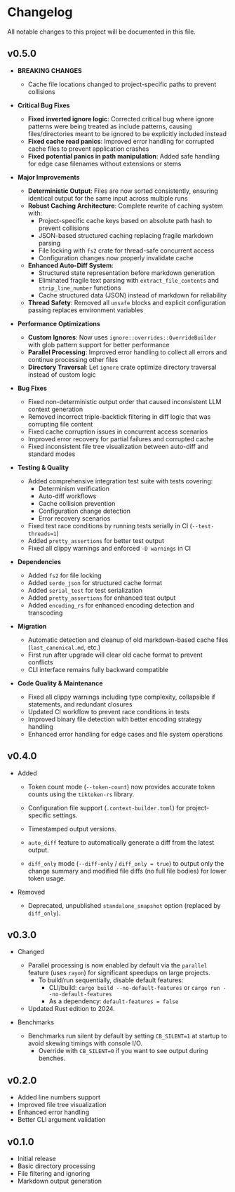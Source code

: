 # Changelog

All notable changes to this project will be documented in this file.

## v0.5.0

- **BREAKING CHANGES**
  - Cache file locations changed to project-specific paths to prevent collisions

- **Critical Bug Fixes**
  - **Fixed inverted ignore logic**: Corrected critical bug where ignore patterns were being treated as include patterns, causing files/directories meant to be ignored to be explicitly included instead
  - **Fixed cache read panics**: Improved error handling for corrupted cache files to prevent application crashes
  - **Fixed potential panics in path manipulation**: Added safe handling for edge case filenames without extensions or stems

- **Major Improvements**
  - **Deterministic Output**: Files are now sorted consistently, ensuring identical output for the same input across multiple runs
  - **Robust Caching Architecture**: Complete rewrite of caching system with:
    - Project-specific cache keys based on absolute path hash to prevent collisions
    - JSON-based structured caching replacing fragile markdown parsing
    - File locking with `fs2` crate for thread-safe concurrent access
    - Configuration changes now properly invalidate cache
  - **Enhanced Auto-Diff System**: 
    - Structured state representation before markdown generation
    - Eliminated fragile text parsing with `extract_file_contents` and `strip_line_number` functions
    - Cache structured data (JSON) instead of markdown for reliability
  - **Thread Safety**: Removed all `unsafe` blocks and explicit configuration passing replaces environment variables

- **Performance Optimizations**
  - **Custom Ignores**: Now uses `ignore::overrides::OverrideBuilder` with glob pattern support for better performance
  - **Parallel Processing**: Improved error handling to collect all errors and continue processing other files
  - **Directory Traversal**: Let `ignore` crate optimize directory traversal instead of custom logic

- **Bug Fixes**
  - Fixed non-deterministic output order that caused inconsistent LLM context generation
  - Removed incorrect triple-backtick filtering in diff logic that was corrupting file content
  - Fixed cache corruption issues in concurrent access scenarios
  - Improved error recovery for partial failures and corrupted cache
  - Fixed inconsistent file tree visualization between auto-diff and standard modes

- **Testing & Quality**
  - Added comprehensive integration test suite with tests covering:
    - Determinism verification
    - Auto-diff workflows
    - Cache collision prevention
    - Configuration change detection
    - Error recovery scenarios
  - Fixed test race conditions by running tests serially in CI (`--test-threads=1`)
  - Added `pretty_assertions` for better test output
  - Fixed all clippy warnings and enforced `-D warnings` in CI

- **Dependencies**
  - Added `fs2` for file locking
  - Added `serde_json` for structured cache format
  - Added `serial_test` for test serialization
  - Added `pretty_assertions` for enhanced test output
  - Added `encoding_rs` for enhanced encoding detection and transcoding

- **Migration**
  - Automatic detection and cleanup of old markdown-based cache files (`last_canonical.md`, etc.)
  - First run after upgrade will clear old cache format to prevent conflicts
  - CLI interface remains fully backward compatible

- **Code Quality & Maintenance**
  - Fixed all clippy warnings including type complexity, collapsible if statements, and redundant closures
  - Updated CI workflow to prevent race conditions in tests
  - Improved binary file detection with better encoding strategy handling
  - Enhanced error handling for edge cases and file system operations

## v0.4.0


- Added

  - Token count mode (`--token-count`) now provides accurate token counts using the `tiktoken-rs` library.

  - Configuration file support (`.context-builder.toml`) for project-specific settings.

  - Timestamped output versions.

  - `auto_diff` feature to automatically generate a diff from the latest output.
  - `diff_only` mode (`--diff-only` / `diff_only = true`) to output only the change summary and modified file diffs (no full file bodies) for lower token usage.

- Removed
  - Deprecated, unpublished `standalone_snapshot` option (replaced by `diff_only`).


## v0.3.0

- Changed
  - Parallel processing is now enabled by default via the `parallel` feature (uses `rayon`) for significant speedups on large projects.
    - To build/run sequentially, disable default features:
      - CLI/build: `cargo build --no-default-features` or `cargo run --no-default-features`
      - As a dependency: `default-features = false`
  - Updated Rust edition to 2024.

- Benchmarks
  - Benchmarks run silent by default by setting `CB_SILENT=1` at startup to avoid skewing timings with console I/O.
    - Override with `CB_SILENT=0` if you want to see output during benches.

## v0.2.0

- Added line numbers support
- Improved file tree visualization
- Enhanced error handling
- Better CLI argument validation

## v0.1.0

- Initial release
- Basic directory processing
- File filtering and ignoring
- Markdown output generation
